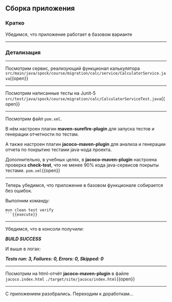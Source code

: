 ## Сборка приложения

### Кратко
Убедимся, что приложение работает в базовом варианте
____
### Детализация
____
Посмотрим сервис, реализующий функционал калькулятора
    `src/main/java/spock/course/migration/calc/service/CalculatorService.java`{{open}}
____
Посмотрим написанные тесты на Junit-5
    `src/test/java/spock/course/migration/calc/CalculatorServiceTest.java`{{open}}
____
Посмотрим файл `pom.xml`.

В нём настроен плагин **maven-surefire-plugin** для запуска тестов и генерации отчетности по тестам.

А также настроен плагин **jacoco-maven-plugin** для анализа и генерации отчета по покрытию тестами java-кода проекта.

Дополнительно, в учебных целях, в **jacoco-maven-plugin** настроена проверка **check-test**, что не менее 90% кода java-сервисов покрыты тестами. 
    `pom.xml`{{open}}
____
Теперь убедимся, что приложение в базовом функционале собирается без ошибок.

Выполним команду:
```
mvn clean test verify
```{{execute}}
```
____

Убедимся, что в консоли получили:

**_BUILD SUCCESS_**

И выше в логах:

**_Tests run: 3, Failures: 0, Errors: 0, Skipped: 0_**
____
Посмотрим на html-отчёт **jacoco-maven-plugin** в файле `jacoco.index.html`
    `./target/site/jacoco/index.html`{{open}}
____
С приложением разобрались. Переходим к доработкам...

